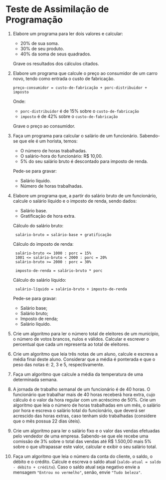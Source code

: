 # Teste de Assimilação de Programação

1. Elabore um programa para ler dois valores e calcular:
   - 20% de sua soma.
   - 30% de seu produto.
   - 40% da soma de seus quadrados.

   Grave os resultados dos cálculos citados.

1. Elabore um programa que calcule o preço ao consumidor de um carro novo, tendo como entrada o custo de fabricação.

       preço-consumidor = custo-de-fabricação + porc-distribuidor + imposto

   Onde:

   - `porc-distribuidor` é de 15% sobre o `custo-de-fabricação`
   - `imposto` é de 42% sobre o `custo-de-fabricação`

   Grave o preço ao consumidor.

1. Faça um programa para calcular o salário de um funcionário. Sabendo-se que ele é um horista, temos:

   - O número de horas trabalhadas.
   - O salário-hora do funcionário: R$ 10,00.
   - 5% do seu salário bruto é descontado para imposto de renda.

   Pede-se para gravar:

   - Salário líquido.
   - Número de horas trabalhadas.

1. Elabore um programa que, a partir do salário bruto de um funcionário, calcule o salário líquido e o imposto de renda, sendo dados:

   - Salário base.
   - Gratificação de hora extra.

   Cálculo do salário bruto:

        salário-bruto = salário-base + gratificação

   Cálculo do imposto de renda:

        salário-bruto <= 1000 : porc = 15%
        1001 <= salário-bruto < 2000 : porc = 20%
        salário-bruto >= 2000 : porc = 30%

        imposto-de-renda = salário-bruto * porc

    Cálculo do salário líquido:

        salário-líquido = salário-bruto + imposto-de-renda

    Pede-se para gravar:

    - Salário base;
    - Salário bruto;
    - Imposto de renda;
    - Salário líquido.

1. Crie um algoritmo para ler o número total de eleitores de um município, o número de votos brancos, nulos e válidos. Calcular e escrever o percentual que cada um representa ao total de eleitores.

1. Crie um algoritmo que leia três notas de um aluno, calcule e escreva a média final deste aluno. Considerar que a média é ponterada e que o peso das notas é: 2, 3 e 5, respectivamente.

1. Faça um algoritmo que calcule a média da temperatura de uma determinada semana.

1. A jornada de trabalho semanal de um funcionário é de 40 horas. O funcionário que trabalhar mais de 40 horas receberá hora extra, cujo cálculo é o valor da hora regular com um acréscimo de 50%. Crie um algoritmo que leia o número de horas trabalhadas em um mês, o salário por hora e escreva o salário total do funcionário, que deverá ser acrescido das horas extras, caso tenham sido trabalhadas (considere que o mês possua 22 dias úteis).

1. Crie um algoritmo para ler o salário fixo e o valor das vendas efetuadas pelo vendedor de uma empresa. Sabendo-se que ele recebe uma comissão de 3% sobre o total das vendas até R$ 1.500,00 mais 5% sobre o que ultrapassar este valor, calcular e exibir o seu salário total.

1. Faça um algoritmo que leia o número da conta do cliente, o saldo, o débito e o crédito. Calcule e escreva o saldo atual (`saldo-atual = saldo - débito + crédito`). Caso o saldo atual seja negativo envie a mensagem `"Entrou no vermelho"`, senão, envie `"Tudo beleza"`.
